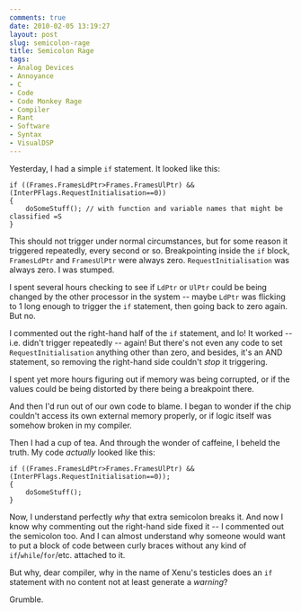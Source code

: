 ```yaml
---
comments: true
date: 2010-02-05 13:19:27
layout: post
slug: semicolon-rage
title: Semicolon Rage
tags:
- Analog Devices
- Annoyance
- C
- Code
- Code Monkey Rage
- Compiler
- Rant
- Software
- Syntax
- VisualDSP
---
```


Yesterday, I had a simple `if` statement.  It looked like this:

    
    if ((Frames.FramesLdPtr>Frames.FramesUlPtr) && (InterPFlags.RequestInitialisation==0))
    {
        doSomeStuff(); // with function and variable names that might be classified =S
    }

This should not trigger under normal circumstances, but for some reason it triggered repeatedly, every second or so.  Breakpointing inside the `if` block, `FramesLdPtr` and `FramesUlPtr` were always zero.  `RequestInitialisation` was always zero.  I was stumped.

I spent several hours checking to see if `LdPtr` or `UlPtr` could be being changed by the other processor in the system -- maybe `LdPtr` was flicking to 1 long enough to trigger the `if` statement, then going back to zero again.  But no.

I commented out the right-hand half of the `if` statement, and lo!  It worked -- i.e. didn't trigger repeatedly -- again!  But there's not even any code to set `RequestInitialisation` anything other than zero, and besides, it's an AND statement, so removing the right-hand side couldn't _stop_ it triggering.

I spent yet more hours figuring out if memory was being corrupted, or if the values could be being distorted by there being a breakpoint there.

And then I'd run out of our own code to blame.  I began to wonder if the chip couldn't access its own external memory properly, or if logic itself was somehow broken in my compiler.

Then I had a cup of tea.  And through the wonder of caffeine, I beheld the truth.  My code _actually_ looked like this:

    
    if ((Frames.FramesLdPtr>Frames.FramesUlPtr) && (InterPFlags.RequestInitialisation==0));
    {
        doSomeStuff();
    }

Now, I understand perfectly _why_ that extra semicolon breaks it.  And now I know why commenting out the right-hand side fixed it -- I commented out the semicolon too.  And I can almost understand why someone would want to put a block of code between curly braces without any kind of `if`/`while`/`for`/etc. attached to it.

But why, dear compiler, why in the name of Xenu's testicles does an `if` statement with no content not at least generate a _warning_?

Grumble.


